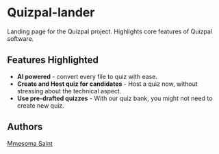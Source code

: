 # Quizpal-lander

Landing page for the Quizpal project. Highlights core features of Quizpal software.

## Features Highlighted
* **AI powered** - convert every file to quiz with ease.
* **Create and Host quiz for candidates** - Host a quiz now, without stressing about the technical aspect.
* **Use pre-drafted quizzes** - With our quiz bank, you might not need to create new quiz.

## Authors
[Mmesoma Saint](https://github.com/mmesomasaint)
